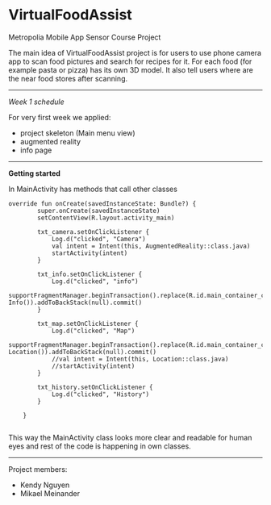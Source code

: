 # VirtualFoodAssist
Metropolia Mobile App Sensor Course Project

The main idea of VirtualFoodAssist project is for users to use phone camera app to scan food pictures and search for recipes for it. For each food (for example pasta or pizza) has its own 3D model. It also tell users where are the near food stores after scanning.

---

*Week 1 schedule*  

For very first week we applied:  
* project skeleton (Main menu view)
* augmented reality
* info page

---  

**Getting started**  

In MainActivity has methods that call other classes  

```
override fun onCreate(savedInstanceState: Bundle?) {
        super.onCreate(savedInstanceState)
        setContentView(R.layout.activity_main)

        txt_camera.setOnClickListener {
            Log.d("clicked", "Camera")
            val intent = Intent(this, AugmentedReality::class.java)
            startActivity(intent)
        }

        txt_info.setOnClickListener {
            Log.d("clicked", "info")
            supportFragmentManager.beginTransaction().replace(R.id.main_container_child, Info()).addToBackStack(null).commit()
        }

        txt_map.setOnClickListener {
            Log.d("clicked", "Map")
            supportFragmentManager.beginTransaction().replace(R.id.main_container_child, Location()).addToBackStack(null).commit()
            //val intent = Intent(this, Location::class.java)
            //startActivity(intent)
        }

        txt_history.setOnClickListener {
            Log.d("clicked", "History")
        }

    }
    
```  

This way the MainActivity class looks more clear and readable for human eyes and rest of the code is happening in own classes.  

---

Project members:  
* Kendy Nguyen
* Mikael Meinander